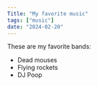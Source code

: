 ```yaml
---
Title: "My favorite music"
tags: ["music"]
date: "2024-02-20"
---
```


These are my favorite bands:

- Dead mouses
- Flying rockets
- DJ Poop
